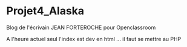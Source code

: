 # Projet4_Alaska
Blog de l'écrivain JEAN FORTEROCHE pour Openclassroom

A l'heure actuel seul l'index est dev en html ... il faut se mettre au PHP


